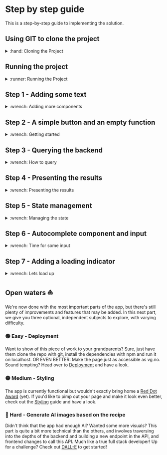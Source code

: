 # Step by step guide
This is a step-by-step guide to implementing the solution.

## Using GIT to clone the project
<details>
  <summary>:hand: Cloning the Project</summary>


<br>First we need to open up a terminal, then navigate to where we want to store the project. In this example, we'll store it in the Documents folder. 

<details>
  <summary>:pushpin:Windows</summary>

  First open up the file explorer and navigate to where you want to store the project. On the top of the file explorer, you'll see a path such as `C:/Users/Username/Documents` Click this with your mouse and copy the text.

  Now, open up a command line window, you can do this by pressing the start button, write in `cmd` and press enter when the search is finished.

  When the command line window is open, write `cd "C:/Users/Username/Documents"` The path can be pasted in using `Ctrl-V` assuming you copied it earlier. 
  
</details>

<details>
  <summary>:pushpin:MacOS</summary>


First, open up a terminal, you can do this by using Spotlight, which is the magnifying glass on the top right corner of your screen, write in `terminal` and press enter when the search is finished.

  When the terminal is open, write `cd ~/Documents` 

</details>

Now we want to clone the project using git. This can be done using the `git clone` command with a url to the git repository. In github this can be found by pressing the green `Code` button on the repository page, and it should show the link in the popup box. We'll include it in the command here you simplify things.

Use the following command -

```
git clone https://github.com/Markusdreyer/react-workshop.git
```
</details>


## Running the project
<details>
  <summary>:runner: Running the Project</summary><br>


  First off, we want to start up the project, this allows us to immediately see changes and updates in the web browser as we write out code.

  Now we should still have the terminal or command line window open. So, we need to navigate into the project folder. This can be done by writing

  ```
  cd react-workshop
  ```

  Now the first command you want to run is `npm install` this will install all dependencies for the project, when it is finished, you can write in `npm start`, this will start the project, and open up the web browser.

  Now with the web-app running, it will update as soon as you save file after having written new code, this is done by pressing `CTRL-S` for windows pcs or `Command-S` for macs.
  
Now while we're at it, we might as well go ahead and start up the backend. 

Do the same as you did for the front-end, open up a terminal and navigate to the same folder as the front-end, then also add in `cd backend` and run `npm install`
and `npm start`

</details>

## Step 1 - Adding some text
<details>
  <summary>:wrench: Adding more components</summary>

  <br>Now that we have the project running, we want to add some visual element, like some text at the top of the page, for example "`Your Name`'s Magic Cookbok". 
  Components in react can however only return one main parent element. A parent element is an HTML-like element that contains one or more child elements. The child elements are nested within the parent element and are considered to be a part of the parent element.

  For example:

  ```tsx
  return (
    <>
      <Box> I am a child '<>' </Box>
      <Box> I am another child of '<>'</Box>
    </>
  );

  ```
  
  Is OK. In this example, `<>` is the parent element, and the two `<Box>` elements are child elements. The parent element contains and wraps around the two child elements. However, 
              
  ```tsx
  return (
    <>
      <Box> I am a child '<>' </Box>
    </>
    <Box> I am another parent element!</Box>
  );

  ```
is not OK, as it contains two `parent` elements, both `<>` and `<Box>`.
  

  Now, if you look in your `App.tsx` file, you can see that there is already a `<> </>`element, we can use this as our parent element when adding new elements.

Now you can go ahead and use a `<Box>` element, see an example of how it can be used below.

  ```tsx
import { Box } from "@mui/system";

function App() {
  return (
    <Box>This is some text</Box>
  )
}

export default App

  ```

Now lets combine this, add the `<Box>` element with the text `YourName's Magic Cookbook`.

<details>
    <summary>:sparkles:Show solution:sparkles:</summary>


```tsx
import { Box } from "@mui/system";

function App() {
  return (
    <>
      <Box>This is some text</Box>
    </>
  )
}

export default App
```
</details>
  
All right, now we've finished adding the header! You may have noticed that we only really have a <Box> element, and as such didn't really need a parent element, but it will be important later on as we start using more elements and components. So for the next step, we'll be adding a bit of simple interaction with a button!

</details>

</details>


</details>

## Step 2 - A simple button and an empty function
<details>
  <summary>:wrench: Getting started</summary><br>


  In this project we'll be using a component library named Material-UI, it provides us with ready made components, such as buttons, text fields and much much more. There are many such libaries available, and there's usually no need to re-invent the wheel and create buttons and other components entirely from scratch. So, with that out of the way, we'll move onto the first step.

  The first step is going to be to just add a simple button with the label "Get Recipe". This needs to be placed within the `return` statement in the `App.tsx`-file. A button can be added using the following.


  ```tsx
  <Button>MyLabel</Button>
  ```
  

  The next step is to add an empty function. A function is coded like this, but unlike the Button, it should be placed outside the return statement. Lets name the function getRecipe so it is clear what it is supposed to do.


  ```tsx
  const myFunction = () => {
      console.log("Hello world");
    }
  ```

  Now, we want to combine the two, and make the button call/use the function when it is clicked. And this button component has an onClick parameter, see if you can find out how to use this.

  _Note: The button can be stylized in many ways. Take a look at the documentation here for an overview: https://mui.com/material-ui/react-button/_



  <details>
    <summary>:sparkles:Show solution:sparkles:</summary>

  ```tsx
    import Button from '@mui/material/Button';

    function App() {

        function getRecipe() {
                console.log("Hello world")
            }

        return (
            <>
              <Box>YourName's Magic Cookbook</Box>
              <Button onClick={getRecipe}>Get Recipe</Button>
            </>
        );
    }

    export default App;
  ```
  </details>

  Now you might be wondering what the console is. The console is a debugging tool that provides a way to view messages, inspect values, and run JavaScript code directly in a web browser or in other JavaScript environments such as Node.js.

  In web development, the console is usually accessed using the JavaScript console object, which is built into the browser's developer tools. You can open the console in most modern browsers by pressing `F12` or by right-clicking on a web page and selecting `Inspect Element`. The console appears as a separate panel within the developer tools.

  Once the console is open, you can use it to view output from your JavaScript code, check the values of variables, and run code directly in the console. This is useful for testing and debugging your code, as well as for exploring the behavior of JavaScript and the web platform.
  Try using it now to see what happens when you click the button on your website.

</details>

## Step 3 - Querying the backend
<details>
  <summary>:wrench: How to query </summary>
  
Let's get our React-app underway by implementing fetching logic in our app. JavaScript has a "Fetch" API that provides a global fetch() method that provides an easy, logical way to fetch resources across the network.

A basic fetch request is really simple to set up. Have a look at the following code:

```tsx
fetch('http://example.com/api')
  .then((response) => response.json())
  .then((data) => console.log(data));
```

Here we are performing a request to an API at 'http://example.com/api' and printing the response to the console. The simplest use of fetch() takes one argument — the path to the resource you want to fetch — and does not directly return the JSON response body but instead returns a promise that resolves with a Response object.

This request is nice, but it is lacking one key feature: the request body. Also, this request is a simple GET request, when performing HTTP requests with a request body, a POST request is used, so we need to change that as well. Here is an example:

```tsx
fetch("http://example.com/api", {
      method: "POST",
      body: requestBody,
    })
      .then((response) => response.json())
      .then((data) => console.log(data));
```

### Encapsulating the fetch request
Let's encapsulate this request into the `getRecipe` function we already made:

```tsx
//The async keyword allows us to to use "await" to perform asynchronous operations, such as communicating with the backend
async function getRecipe() {
    //Hardcoded list of ingredients. We'll come back to this later, but we need some data to work with for now.
    const requestBody = JSON.stringify({
        ingredients: [
            "tomato", 
            "mozzarella", 
            "basil", 
            "chiocciole pasta", 
            "olive oil"
        ]
    })
    await fetch("http://localhost:8000/recipes", {
      method: "POST",
      headers: { //We also need to tell what kind of data we're sending
        "Content-Type": "application/json",
      },
      body: requestBody,
    })
      .then((response) => response.json())
      .then((data) => console.log(data));
  }
```

### Adding the function to our app
Now try adding this in your App.tsx file, and check the console output after trying to click the button (It might take a few seconds-half a minute before you get a result, depending on the server!)
  
<details>
  <summary>:sparkles:Show solution:sparkles:</summary>
  
  
```tsx
import { Box } from '@mui/material';
import Button from '@mui/material/Button';

function App() {
  
  async function getRecipe() {
    const requestBody = JSON.stringify({
        ingredients: [
            "tomato", 
            "mozzarella", 
            "basil", 
            "chiocciole pasta", 
            "olive oil"
        ]
    })
    await fetch("http://localhost:8000/recipes", {
      method: "POST",
      headers: {
        "Content-Type": "application/json",
      },
      body: requestBody,
    })
      .then((response) => response.json())
      .then((data) => console.log(data));
  }
  
  return (
      <>
          <Box>YourName's Magic Cookbook</Box>
          <Button onClick={getRecipe}>Get Recipe</Button>
      </>
  );
}
export default App;
```

</details>
</details>
    
## Step 4 - Presenting the results
<details>
  <summary>:wrench: Presenting the results </summary>

Now we want to create a new component for recipe related things. 
  
First, create a folder named `components` under the `src` folder. If you're using Visual Studio Code, you can right click the `src` directory and click create new folder and name this components. Now right click the `components` folder and click create new file, lets name this new file Recipe.tsx 

Next up, we'll have a look at how the data in the recipe is structured.

```tsx
{
    "title": "Caprese Pasta",
    "description": "A delicious and simple pasta dish featuring the classic Italian flavors of tomato, mozzarella, and basil.",
    "ingredients": [
        "2 cups of cherry tomatoes, halved",
        "1 cup of mozzarella, cubed",
        "1/4 cup of fresh basil, chopped",
        "250 grams of chiocciole pasta",
        "3 tablespoons of olive oil"
    ],
    "steps": [
        "Bring a large pot of salted water to a boil.",
        "Add the chiocciole pasta and cook for 8-10 minutes, or until al dente.",
        "Drain the pasta and set aside.",
        "In a large bowl, combine the halved tomatoes, cubed mozzarella, and chopped basil.",
        "Add the cooked pasta to the bowl and mix to combine.",
        "Drizzle the olive oil over the pasta and mix until all the ingredients are evenly coated.",
        "Serve the pasta warm or cold."
    ]
}
```

We can see here that we're dealing with a structure such as this
  
```tsx
title: string,
description: string,
ingredients: string[] 
steps: string[]
```
  
So to be able to use a state for multiple fields, we usually have to use a state object structure. Now, we're going to use this object structure in multiple components, in both our App.tsx and our Recipe.tsx components. When we need to use it in several places, or it is a larger object structure it is often helpful to create an interface that defines the structure. See an example of an interface below.
  
```tsx
interface interfaceName{
  propertyName1: propertyType1
  propertyName2: propertyType2
}
```
  
To use this interface in other components, we usually have to add an export before the interface, e.g.

```
export interface InterfaceName {
  ....
}
  
```

Now, go ahead and try creating an interface for the recipe, lets name it RecipeData
  
<details>
  <summary>:sparkles:Show solution:sparkles:</summary>
  
```tsx
export interface RecipeData{
  title: string
  description: string
  ingredients: string[]
  steps: string[]
}
```
  
</details>
  
Next up, we'll create the actual component! Lets start with something along these lines
  
```tsx
import { Box } from "@mui/material";

function Recipe(){
    return (
        <Box>
          "text"
        </Box>
    )
}
```
  
Now, we need this Recipe component to actually receive RecipeData, it does this through the use of something called `props`. In React, `props` (short for "properties") is a way to pass data from a parent component to its child components. Props are used to customize the behavior and render of a component by providing it with external data.

See the example below to see how a prop is received by a component.
  
```tsx
function MyTitleFunction(props: {title: string){
  <Box>
    {props.title}
  </Box>
}

```
  
This works slightly different when using an interface for the prop, as all the types and property names are already defined. So when using an interface it might look a bit like this

```tsx
interface MyTitleInterface{
  title: string
}
  
function MyTitleFunction(props: MyTitleInterface){
  <Box>
    {props.title}
  </Box>
}
```
  
So, now you can try to make use of the RecipeData interface and pass this as a prop to your Recipe component.
  
<details>
  <summary>:sparkles:Show solution:sparkles:</summary>
  
```tsx
import { Box } from "@mui/material";

export interface RecipeData{
    title: string
    description: string
    ingredients: string[]
    steps: string[]
}

function Recipe(props: RecipeData){
    return (
        <Box>
            {props.title}
        </Box>
    )
}
```
</details>

Right, now we want to make use of all the properties that are passed in, this is simple for the single string properties, but requires some mapping when it comes to Lists or Arrays, e.g. when we have multiple ingredients or steps. So lets take a look at an example of how to map a list of strings.
  
```tsx
Lets say we have this list of names
  
const names: [NameData] = [{firstName: "Jack", lastName: "Syvertsen"}]

interface NameData {
  firstName: string,
  lastName: string
}

  
function NameList(props: names){
  return(
    <Box>
        <List>
            {props.names.map((name, index) => (
                <ListItem key={index}>{name.firstName} {name.lastName}</ListItem>
            ))}
        </List>
    </Box>
  )
}
  
```
  
The code in the example creates a list and uses the map method to render a list of items based on an array of names passed as a prop to the component. The map method is used to iterate over the array and render a `<ListItem>` for each element, with the text content being the element and the key being the index of the element in the array.
  
It might sound a bit more complex than it is, in short the list is meant to show a set of names, and it is displayed as a list, where each name is a separate item on the list.
  
Now, you can go ahead and try to implement the Recipe function in its entirety. What we want is something that ends up looking like this
  
![Recipe Component Image](./images/recipecomponent.png)
  
To test your solution you can use this example data
  
```tsx
const ExampleRecipeData = {
    
  title: "Caprese Pasta",
  description: "A delicious and simple pasta dish featuring the classic Italian flavors of tomato, mozzarella, and basil.",
  ingredients: [
      "2 cups of cherry tomatoes, halved",
      "1 cup of mozzarella, cubed",
      "1/4 cup of fresh basil, chopped",
      "250 grams of chiocciole pasta",
      "3 tablespoons of olive oil"
  ],
  steps: [
      "Bring a large pot of salted water to a boil.",
      "Add the chiocciole pasta and cook for 8-10 minutes, or until al dente.",
      "Drain the pasta and set aside.",
      "In a large bowl, combine the halved tomatoes, cubed mozzarella, and chopped basil.",
      "Add the cooked pasta to the bowl and mix to combine.",
      "Drizzle the olive oil over the pasta and mix until all the ingredients are evenly coated.",
      "Serve the pasta warm or cold."
  ]
  
}
 
```

<details>
  <summary>:sparkles:Show solution:sparkles:</summary>
  
```tsx
import { Box, List, ListItem } from "@mui/material";

export interface RecipeData{
    title: string
    description: string
    ingredients: string[]
    steps: string[]
}

function Recipe(props: RecipeData){
    return (
        <>
          <Box>{props.title}</Box>
          <Box>{props.description}</Box>
          <List>
              {props.ingredients.map((ingredient, index) => (
                  <ListItem key={index}>{ingredient}</ListItem>
              ))}
          </List>
          <List>
              {props.steps.map((step, index) => (
                  <ListItem key={index}>{step}</ListItem>
              ))}
          </List>
       </>
    )
}
  
export default Recipe;
    
```
</details>

</details>
  
## Step 5 - State management
<details>
  <summary>:wrench: Managing the state</summary>
  
<br> In React, "state" is a way to store and manage component-level data that affects the behavior and render of a component. It is an object that holds data that can change over time, and it is an essential part of building dynamic and interactive user interfaces. It might sound a bit complicated, but it's actually not that hard to use. So lets get going with an example
  
```tsx
function Counter() {
  const [counter, setCounter] = useState(0);
  
  return (
    <>
      {counter}
      <Button onClick={setCounter(counter + 1)}>Count</Button>
    </>
  )
}
```
  
<br>Now, in this example we have the state `counter`, and a setter for this state named `setCounter`. The `counter` is initialized using `useState(0)` which initializes the state with the value 0. 

So in the browser, this would show the number 0, and a button labeled Count, and each click of the button would set a new state, this state is based on the previous state and adds 1 to this. And as it is a state, React knows that it should update the render (what is shown) when the value changes. 

What we want in our application is to have a recipe state. Lets see an example of how this can look

```tsx
import { useState } from 'react';
import { RecipeData } from './components/Recipe'
  
function App() {
  const [recipe, setRecipe] = useState({} as RecipeData)
}
```
  
Try adding this to your code in the `App.tsx` file now.
  
Next up we want to actually set the recipe state when we get some data back from pressing the button, instead of just logging it to the console. See if you can figure out how to do this.
  
<details>
  <summary>:sparkles:Show solution:sparkles:</summary>
  
```tsx
import { Box } from '@mui/material';
import Button from '@mui/material/Button';
import { RecipeData } from './components/Recipe';
import { useState } from 'react';

function App() {
  const [recipe, setRecipe] = useState({} as RecipeData)
  
  async function getRecipe() {
    const requestBody = JSON.stringify({
        ingredients: [
            "tomato", 
            "mozzarella", 
            "basil", 
            "chiocciole pasta", 
            "olive oil"
        ]
    })
    await fetch("http://localhost:8000/recipes", {
      method: "POST",
      headers: {
        "Content-Type": "application/json",
      },
      body: requestBody,
    })
      .then((response) => response.json())
      .then((data) => setRecipe(data));
  }
  
  return (
      <>
          <Box>YourName's Magic Cookbook</Box>
          <Button onClick={getRecipe}>Get Recipe</Button>
      </>
  );
}
export default App;
    
```
</details>
  
So, next we want to use the actual recipe data! Lets use our Recipe component and pass the needed props to it. The component can be used like this
  
```tsx
  <Recipe title={recipe.title} description={recipe.description}....../>
  
```
  
Notice that we are writing this as `<Recipe ... />` instead of `<Recipe ...></Recipe>`
This is just a simplification and can make the code cleaner and easier to read when no props are passed
  
Now try implementing this yourself!
  
<details>
  <summary>:sparkles:Show solution:sparkles:</summary>
  
```tsx
import { Box } from '@mui/material';
import Button from '@mui/material/Button';
import Recipe, { RecipeData } from './components/Recipe';
import { useState } from 'react';

function App() {
  const [recipe, setRecipe] = useState({} as RecipeData)
  
  async function getRecipe() {
    const requestBody = JSON.stringify({
        ingredients: [
            "tomato", 
            "mozzarella", 
            "basil", 
            "chiocciole pasta", 
            "olive oil"
        ]
    })
    await fetch("http://localhost:8000/recipes", {
      method: "POST",
      headers: {
        "Content-Type": "application/json",
      },
      body: requestBody,
    })
      .then((response) => response.json())
      .then((data) => setRecipe(data));
  }
  
  return (
      <>
          <Box>YourName's Magic Cookbook</Box>
          <Button onClick={getRecipe}>Get Recipe</Button>
          <Recipe title={recipe.title} description={recipe.description} ingredients={recipe.ingredients} steps={recipe.steps}/>
      </>
  );
}
export default App;
```
  
</details>
  
Now you might notice nothing is showing up in the browser anymore, this is due to the Recipe receiving null values, as the title, description and so on haven't been initialized. We'll sort this out by using something called conditional rendering, which is basically an `if` statement.
  
```tsx
  {recipe.title && <Recipe ......./>}
  
  In essence this means 
  
  if (recipe.title != null){
    return <Recipe ......></Recipe>
  }
```

<details>
  <summary>:sparkles:Show solution:sparkles:</summary>
  
```tsx
import { Box } from '@mui/material';
import Button from '@mui/material/Button';
import Recipe, { RecipeData } from './components/Recipe';
import { useState } from 'react';

function App() {
  const [recipe, setRecipe] = useState({} as RecipeData)
  
  async function getRecipe() {
    const requestBody = JSON.stringify({
        ingredients: [
            "tomato", 
            "mozzarella", 
            "basil", 
            "chiocciole pasta", 
            "olive oil"
        ]
    })
    await fetch("http://localhost:8000/recipes", {
      method: "POST",
      headers: {
        "Content-Type": "application/json",
      },
      body: requestBody,
    })
      .then((response) => response.json())
      .then((data) => setRecipe(data));
  }
  
  return (
      <>
          <Box>YourName's Magic Cookbook</Box>
          <Button onClick={getRecipe}>Get Recipe</Button>
          {recipe.title && 
            <Recipe 
              title={recipe.title} 
              description={recipe.description} 
              ingredients={recipe.ingredients} 
              steps={recipe.steps}
            />
          }
      </>
  );
}
export default App;

```
  
</details>

Perfect, now you've learned a little bit about state management as well! Next up, we'll add a new component with inputs, and another state to change the ingredients we're using.
  
</details>
  
## Step 6 - Autocomplete component and input
<details>
  <summary>:wrench: Time for some input </summary>
  
<br> So now we're finally going to add some more interactivity by using an autocomplete component! 
We won't go into details regarding the Autocomplete component, and will focus only on what we need to use. You can see an example of how it can be used below

```tsx
  
function App(){
  const [ingredients, setIngredients] = useState([] as string[])
  
  return(  
    <Autocomplete 
      multiple // Allows you to select multiple items
      filterSelectedOptions // Filters out selected items
      disableCloseOnSelect // Prevents closing the dropdown menu on selecting an item
      options={["tomato", "mozarella"]} // The options shown in the dropdown menu
      onChange={(event: any, newValue: string[]) => { // Handles changes, allowing you to set a state with the new values
        setIngredients(newValue); // Here we're using a [ingredient, setIngredient] = useState([""]) state
      }}
      renderInput={(params) => (
        <TextField {...params} label="Ingredients" /> // The input field, showing what you type if you're using the built in search function
      )
    }/>
  )
```

Now this will show an autocomplete component with two options, tomato and mozarella, however we want to be able to choose a lot more ingredients. 
We could add all the ingredients we want in `options` directly, but this could end up as a huuuge list. Luckily, we've included a file `Ingredients.json` which contains a large list of ingredients, so lets import this list and use it for the options instead. 
      
```tsx
import IngredientOptions from '../Files/Ingredients.json'

function App(){
  const [ingredients, setIngredients] = useState([] as string[])
  
  return(  
    <Autocomplete 
      ....
      options={IngredientOptions}
      ....
    />
```
  
Try doing this now.
      
<details>
  <summary>:sparkles:Show solution:sparkles:</summary>
  
```tsx
import { Autocomplete, Button, TextField } from "@mui/material";
import { Box } from "@mui/system";
import Recipe, { RecipeData } from "./components/Recipe";
import { useState } from "react";
import IngredientOptions from './files/Ingredients.json'

function App() {
    const [recipe, setRecipe] = useState({} as RecipeData)
    const [ingredients, setIngredients] = useState([] as string[])
    
    async function getRecipe() {
      const requestBody = JSON.stringify({
          ingredients: ingredients
      })
      await fetch("http://localhost:8000/recipes", {
        method: "POST",
        headers: {
          "Content-Type": "application/json",
        },
        body: requestBody,
      })
        .then((response) => response.json())
        .then((data) => setRecipe(data));
    }
    
    return (
        <>
            <Box>YourName's Magic Cookbook</Box>
            <Autocomplete 
              multiple // Allows you to select multiple items
              filterSelectedOptions // Filters out selected items
              disableCloseOnSelect // Prevents closing the dropdown menu on selecting an item
              options={IngredientOptions} // The options shown in the dropdown menu
              onChange={(event: any, newValue: string[]) => { // Handles changes, allowing you to set a state with the new values
                setIngredients(newValue); // Here we're using a [ingredient, setIngredient] = useState([""]) state
              }}
              renderInput={(params) => (
                <TextField {...params} label="Ingredients" /> // The input field, showing what you type if you're using the built in search function
              )
            }/>
            <Button onClick={getRecipe}>Get Recipe</Button>
            {recipe.title && 
              <Recipe 
                title={recipe.title} 
                description={recipe.description} 
                ingredients={recipe.ingredients} 
                steps={recipe.steps}
              />
            }
        </>
    );
  }

export default App;


```
</details>
  
Perfect! We now have our list of ingredients, but we're still not really using it to create our recipe, we now need to update our getRecipe function to use the selected ingredients. This is pretty straightforward, so lets have a look at an example below
  
```tsx
const [ingredients, setIngredients] = useState([] as string[])
  
  async function getRecipe() {
    const requestBody = JSON.stringify({ingredients: ingredients})
    .....
  }
```
  
Well done! The last step now is adding a loading indicator (as it can take a while to get a response at times). 
  
</details>

      
## Step 7 - Adding a loading indicator
<details>
  <summary>:wrench: Lets load up </summary>
  
<br> So time to get get loading indicator in, this should be easy enough for you now after having completed the other steps. First off, we're going to use the following component `<CircularProgress/>`. In addition, we probably don't want this loading indicator to show all the time, we only want it to show while we're waiting for a response from the api. So again we can go ahead and either implement some conditional rendering, or use a function. Lets have a look at the different options.
  
```tsx
import { CircularProgress } from "@mui/material";
  
function App(){
  const [loading, setLoading] = useState(false);
  
  function loadingIndicator(){
    if (loading){
      return (<CircularProgress/>)
  
  return(
    {loadingIndicator()}
  )
}
  
export default App
```
  
Or we can use
  
```tsx
import { CircularProgress } from "@mui/material";
  
function App(){
  const [loading, setLoading] = useState(false);
  
  return(
    {loading && (
      <CircularProgress/>
    )}
  )
}
  
export default App
```
  
Which one to use depends a bit on preference, in some cases it is wise to use functions or even components if the element is large, this often makes the code much easier to maintain. Try adding one of the options to your code now!

  
<details>
  <summary>:sparkles:Show solution:sparkles:</summary>
  
  
```tsx
import { Autocomplete, Button, CircularProgress, TextField } from "@mui/material";
import { Box } from "@mui/system";
import Recipe, { RecipeData } from "./components/Recipe";
import { useState } from "react";
import IngredientOptions from './files/Ingredients.json'

function App() {
    const [recipe, setRecipe] = useState({} as RecipeData)
    const [loading, setLoading] = useState(false)
    const [ingredients, setIngredients] = useState([] as string[])
    
    async function getRecipe() {
      const requestBody = JSON.stringify({
          ingredients: ingredients
      })
      await fetch("http://localhost:8000/recipes", {
        method: "POST",
        headers: {
          "Content-Type": "application/json",
        },
        body: requestBody,
      })
        .then((response) => response.json())
        .then((data) => setRecipe(data));
    }
  
    function loadingIndicator(){
      if (loading){
          return (<CircularProgress/>)
      }
    }
    
    return (
        <>
            <Box>YourName's Magic Cookbook</Box>
            <Autocomplete 
              multiple // Allows you to select multiple items
              filterSelectedOptions // Filters out selected items
              disableCloseOnSelect // Prevents closing the dropdown menu on selecting an item
              options={IngredientOptions} // The options shown in the dropdown menu
              onChange={(event: any, newValue: string[]) => { // Handles changes, allowing you to set a state with the new values
                setIngredients(newValue); // Here we're using a [ingredient, setIngredient] = useState([""]) state
              }}
              renderInput={(params) => (
                <TextField {...params} label="Ingredients" /> // The input field, showing what you type if you're using the built in search function
              )
            }/>
            <Button onClick={getRecipe}>Get Recipe</Button>
            {loadingIndicator()}
            {recipe.title && 
              <Recipe 
                title={recipe.title} 
                description={recipe.description} 
                ingredients={recipe.ingredients} 
                steps={recipe.steps}
              />
            }
        </>
    );
  }

export default App;
```
</details>

So now, you're probably noticing that the loading indicator is appearing beside the button, lets move this below our button by wrapping a `<Box>` component around it.               

```tsx
function loadingIndicator(){
  if (loading){
    return (
      <Box>
          <CircularProgress/>
      </Box>
    )
  }
}
```

Furthermore, we actually have to set if it is loading or not, we can do this in our existing getRecipe function. 
  
```tsx
async function getRecipe() {
  setLoading(true) // set loading to true as soon as we use the function
  const requestBody = JSON.stringify({
    ingredients: ingredients
  })
  await fetch("http://localhost:8000/recipes", {
    method: "POST",
    headers: {
      "Content-Type": "application/json",
    },
    body: requestBody,
  })
    .then((response) => response.json())
    .then((data) => setRecipe(data))
    .finally(() => setLoading(false)); // The finally is called when the response is either fulfilled or rejected, and sets the loading to false.
}
```
  
Perfect! Now we have all our functionality in place, next you can choose a couple of different tasks, either improving the layout and design to make things look nicer, or implementing more functionality in the backend and frontend to also make use of an image generator, to create a fitting image to the recipe.
  
</details>

      
## Open waters ⛵️
We're now done with the most important parts of the app, but there's still plenty of improvements and features that may be added. In this next part, we give you three optional, independent subjects to explore, with varying difficulty. 

### 🟢 Easy - Deployment
Want to show of this piece of work to your grandparents? Sure, just have them clone the repo with git, install the dependencies with npm and run it on localhost. OR EVEN BETTER: Make the page just as accessible as vg.no. Sound tempting? Head over to [Deployment](./deployment.md) and have a look.

### 🟡 Medium - Styling
The app is currently functional but wouldn't exactly bring home a [Red Dot Award](https://www.red-dot.org/design-concept?gclid=CjwKCAiA_6yfBhBNEiwAkmXy55ZB9Tuvl96iEoM4_Comt9va0dC4kknJ2WjI3XeLZ-8sibTP7QlOnRoC3v0QAvD_BwE) (yet). If you'd like to pimp out your page and make it look even better, check out the [Styling](./styling.md) guide and have a look.

### 🔴 Hard - Generate AI images based on the recipe
Didn't think that the app had enough AI? Wanted some more visuals? This part is quite a bit more technical than the others, and involves traversing into the depths of the backend and building a new endpoint in the API, and frontend changes to call this API. Much like a true full stack developer! Up for a challenge? Check out [DALL-E](./dall-e.md) to get started! 
